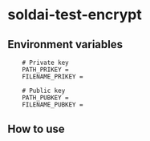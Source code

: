# soldai-test-encrypt

## Environment variables
        # Private key
        PATH_PRIKEY = 
        FILENAME_PRIKEY = 

        # Public key
        PATH_PUBKEY = 
        FILENAME_PUBKEY = 
        
## How to use
